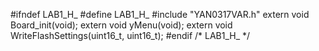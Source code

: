 #ifndef LAB1_H_
#define LAB1_H_
#include "YAN0317VAR.h"
extern void Board_init(void);
extern void yMenu(void);
extern void WriteFlashSettings(uint16_t, uint16_t);
#endif /* LAB1_H_ */

